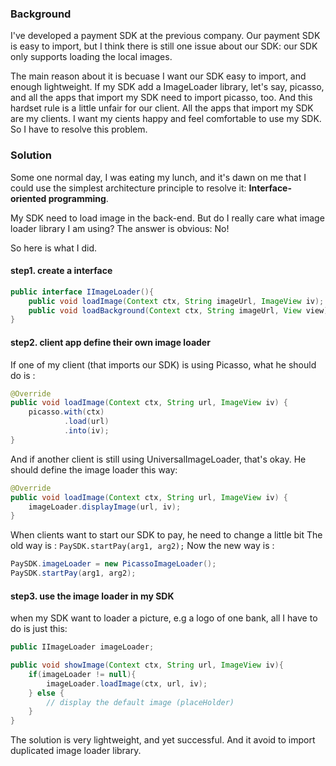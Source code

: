 ### Background
I've developed a payment SDK at the previous company. Our payment SDK is easy to import, but I think there is still one issue about our SDK: our SDK only supports loading the local images. 

The main reason about it is becuase I want our SDK easy to import, and enough lightweight. If my SDK add a ImageLoader library, let's say, picasso, and all the apps that import my SDK need to import picasso, too. And this hardset rule is a little unfair for our client. All the apps that import my SDK are my clients. I want my cients happy and feel comfortable to use my SDK. So I have to resolve this problem.

### Solution
Some one normal day, I was eating my lunch, and it's dawn on me that I could use the simplest architecture principle to resolve it: **Interface-oriented programming**.

My SDK need to load image in the back-end. But do I really care what image loader library I am using? The answer is obvious: No! 

So here is what I did. 

#### step1. create a interface

```java
public interface IImageLoader(){
    public void loadImage(Context ctx, String imageUrl, ImageView iv);
    public void loadBackground(Context ctx, String imageUrl, View view);
}
```

#### step2. client app define their own image loader

If one of my client (that imports our SDK) is using Picasso, what he should do is :

```java
@Override
public void loadImage(Context ctx, String url, ImageView iv) {
    picasso.with(ctx)
            .load(url)
            .into(iv);
}
```

And if another client is still using UniversalImageLoader, that's okay. He should define the image loader this way:

```java
@Override
public void loadImage(Context ctx, String url, ImageView iv) {
    imageLoader.displayImage(url, iv);
}
```

When clients want to start our SDK to pay, he need to change a little bit
The old way is : `PaySDK.startPay(arg1, arg2);`
Now the new way is : 
```java
PaySDK.imageLoader = new PicassoImageLoader();
PaySDK.startPay(arg1, arg2);
```


#### step3. use the image loader in my SDK
when my SDK want to loader a picture, e.g a logo of one bank, all I have to do is just this:

```java
public IImageLoader imageLoader;

public void showImage(Context ctx, String url, ImageView iv){
    if(imageLoader != null){
        imageLoader.loadImage(ctx, url, iv);
    } else {
        // display the default image (placeHolder)
    }
}

```


The solution is very lightweight, and yet successful. And it avoid to import duplicated image loader library. 